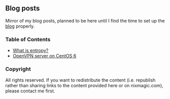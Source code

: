 ## Blog posts

Mirror of my blog posts, planned to be here until I find the time to set up the [blog](http://nixmagic.com) properly.


### Table of Contents

* [What is entropy?](linux/entropy.md "An introduction to entropy")
* [OpenVPN server on CentOS 6](linux/openvpn-server.md "How to set up an OpenVPN server on CentOS 6")

### Copyright
All rights reserved. If you want to redistribute the content (i.e. republish rather than sharing links to the content provided here or on nixmagic.com), please contact me first.
